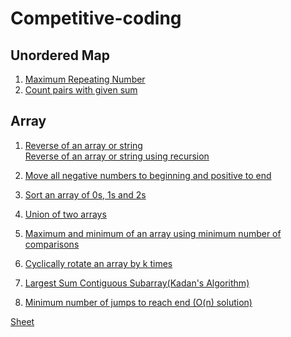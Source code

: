 # Competitive-coding

## Unordered Map
1. <a href="https://practice.geeksforgeeks.org/problems/maximum-repeating-number4858/1#">Maximum Repeating Number</a>
2. <a href="https://practice.geeksforgeeks.org/problems/count-pairs-with-given-sum5022/1#">Count pairs with given sum</a>

## Array
1. <a href="https://practice.geeksforgeeks.org/problems/reverse-a-string/1">Reverse of an array or string</a>
   <br><a href="https://www.geeksforgeeks.org/write-a-program-to-reverse-an-array-or-string/">Reverse of an array or string using recursion</a>

2. <a href="https://www.geeksforgeeks.org/move-negative-numbers-beginning-positive-end-constant-extra-space/"> Move all negative numbers to beginning and positive to end</a>

3. <a href="https://practice.geeksforgeeks.org/problems/sort-an-array-of-0s-1s-and-2s4231/1">Sort an array of 0s, 1s and 2s</a>

4. <a href="https://practice.geeksforgeeks.org/problems/union-of-two-arrays/0">Union of two arrays</a>

5. <a href="https://www.geeksforgeeks.org/maximum-and-minimum-in-an-array/">Maximum and minimum of an array using minimum number of comparisons</a>

6. <a href="https://practice.geeksforgeeks.org/viewSol.php?subId=f77f1e97d89b4cca7b43e7cc019f872a&pid=703298&user=muskan278">Cyclically rotate an array by k times</a>

7. <a href="https://www.geeksforgeeks.org/largest-sum-contiguous-subarray/">Largest Sum Contiguous Subarray(Kadan's Algorithm)</a>

8. <a href="https://www.geeksforgeeks.org/minimum-number-jumps-reach-endset-2on-solution/">Minimum number of jumps to reach end (O(n) solution)</a>
<!-- 7. <a href=""></a> -->



<a href="https://docs.google.com/spreadsheets/d/1sNQ4fN8QJIvOR842DedoHLrUroHtLVIgHNXpOet4N3w/edit?usp=sharing">Sheet</a>



